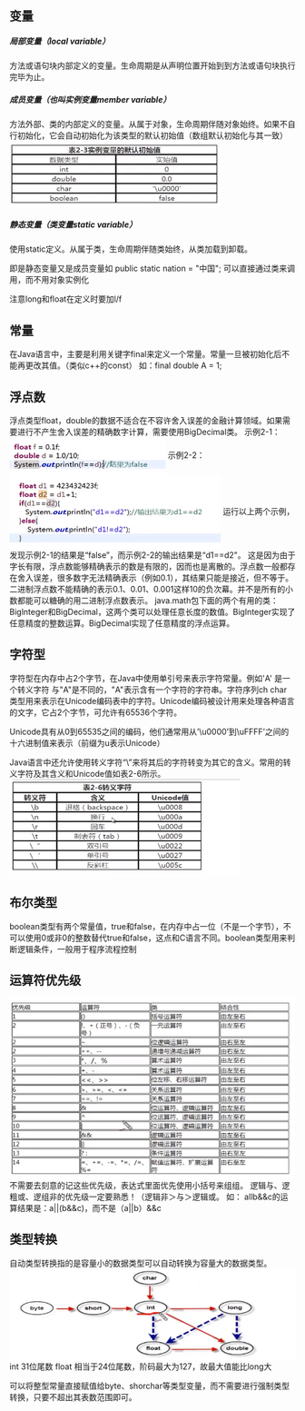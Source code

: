 ## 变量
##### 局部变量（local variable）
方法或语句块内部定义的变量。生命周期是从声明位置开始到到方法或语句块执行完毕为止。

##### 成员变量（也叫实例变量member variable）
方法外部、类的内部定义的变量。从属于对象，生命周期伴随对象始终。如果不自行初始化，它会自动初始化为该类型的默认初始值（数组默认初始化与其一致）
<img src="./pictures/Annotation 2019-10-10 132905.png"  div align=center />

##### 静态变量（类变量static variable）
使用static定义。从属于类，生命周期伴随类始终，从类加载到卸载。

即是静态变量又是成员变量如
public static nation = "中国";
可以直接通过类来调用，而不用对象实例化

注意long和float在定义时要加l/f

## 常量
在Java语言中，主要是利用关键字final来定义一个常量。常量一旦被初始化后不能再更改其值。（类似c++的const）
如：final double A = 1;


## 浮点数
浮点类型float，double的数据不适合在不容许舍入误差的金融计算领域。如果需要进行不产生舍入误差的精确数字计算，需要使用BigDecimal类。
示例2-1：
<img src="./pictures/Annotation 2019-10-10 135830.png"  div align=center />
示例2-2：
<img src="./pictures/Annotation 2019-10-10 135956.png"  div align=center />
运行以上两个示例，发现示例2-1的结果是“false”，而示例2-2的输出结果是“d1==d2"。
这是因为由于字长有限，浮点数能够精确表示的数是有限的，因而也是离散的。浮点数一般都存在舍入误差，很多数字无法精确表示（例如0.1），其结果只能是接近，但不等于。二进制浮点数不能精确的表示0.1、0.01、0.001这样10的负次幕。并不是所有的小数都能可以糖确的用二进制浮点数表示。
java.math包下面的两个有用的类：Biglnteger和BigDecimal，这两个类可以处理任意长度的数值。BigInteger实现了任意精度的整数运算。BigDecimal实现了任意精度的浮点运算。

## 字符型
字符型在内存中占2个字节，在Java中使用单引号来表示字符常量。例如'A' 是一个转义字符
与"A"是不同的，"A"表示含有一个字符的字符串。字符序列ch char 类型用来表示在Unicode编码表中的字符。Unicode编码被设计用来处理各种语言的文字，它占2个字节，可允许有65536个字符。

Unicode具有从0到65535之间的编码，他们通常用从’\u0000’到\uFFFF’之间的十六进制值来表示（前缀为u表示Unicode）

Java语言中还允许使用转义字符“\”来将其后的字符转变为其它的含义。常用的转义字符及其含义和Unicode值如表2-6所示。<img src="./pictures/Annotation 2019-10-10 141638.png"  div align=center />

## 布尔类型
boolean类型有两个常量值，true和false，在内存中占一位（不是一个字节），不可以使用0或非0的整数替代true和false，这点和C语言不同。boolean类型用来判断逻辑条件，一般用于程序流程控制

## 运算符优先级
<img src="./pictures/Annotation 2019-10-10 143523.png"  div align=center />
不需要去刻意的记这些优先级，表达式里面优先使用小括号来组组。
逻辑与、逻粗或、逻组非的优先级一定要熟悉！（逻辑非＞与＞逻辑或。
如：
allb&&c的运算结果是：a||(b&&c)，而不是（a||b）&&c


## 类型转换

自动类型转换指的是容量小的数据类型可以自动转换为容量大的数据类型。
<img src="./pictures/Annotation 2019-10-10 144043.png"  div align=center />
int 31位尾数
float 相当于24位尾数，阶码最大为127，故最大值能比long大

可以将整型常量直接赋值给byte、shorchar等类型变量，而不需要进行强制类型转换，只要不超出其表数范围即可。

